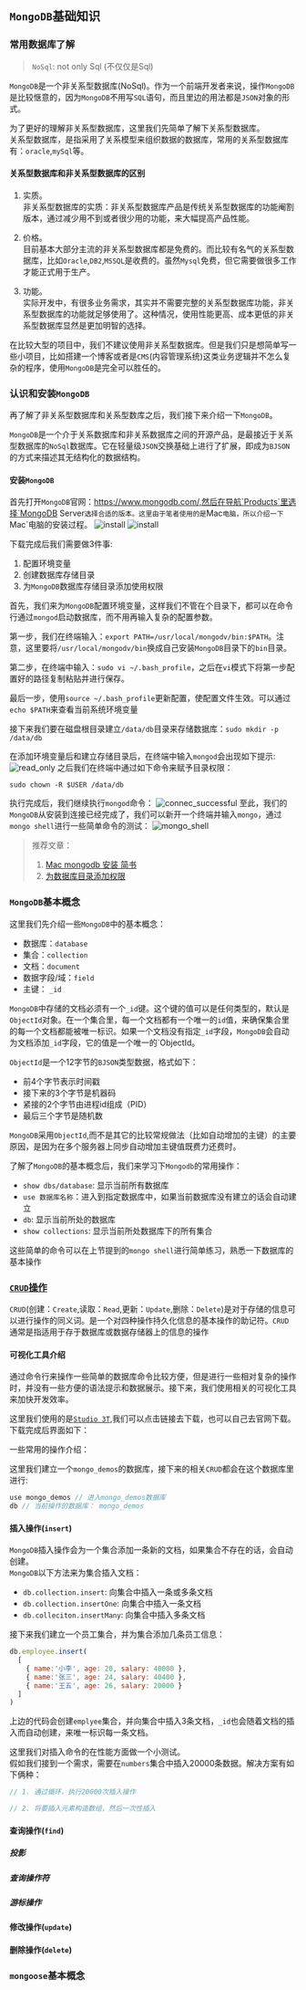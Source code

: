 ## `MongoDB`基础知识

### 常用数据库了解
> `NoSql`: not only Sql (不仅仅是Sql)

`MongoDB`是一个非关系型数据库(NoSql)。作为一个前端开发者来说，操作`MongoDB`是比较惬意的，因为`MongoDB`不用写`SQL`语句，而且里边的用法都是`JSON`对象的形式。

为了更好的理解非关系型数据库，这里我们先简单了解下关系型数据库。  
关系型数据库，是指采用了关系模型来组织数据的数据库，常用的关系型数据库有：`oracle`,`mySql`等。

#### 关系型数据库和非关系型数据库的区别
1. 实质。  
非关系型数据库的实质：非关系型数据库产品是传统关系型数据库的功能阉割版本，通过减少用不到或者很少用的功能，来大幅提高产品性能。

2. 价格。  
目前基本大部分主流的非关系型数据库都是免费的。而比较有名气的关系型数据库，比如`Oracle`,`DB2`,`MSSQL`是收费的。虽然`Mysql`免费，但它需要做很多工作才能正式用于生产。

3. 功能。  
实际开发中，有很多业务需求，其实并不需要完整的关系型数据库功能，非关系型数据库的功能就足够使用了。这种情况，使用性能更高、成本更低的非关系型数据库显然是更加明智的选择。

在比较大型的项目中，我们不建议使用非关系型数据库。但是我们只是想简单写一些小项目，比如搭建一个博客或者是`CMS`(内容管理系统)这类业务逻辑并不怎么复杂的程序，使用`MongoDB`是完全可以胜任的。
 
### 认识和安装`MongoDB`
再了解了非关系型数据库和关系型数库之后，我们接下来介绍一下`MongoDB`。

`MongoDB`是一个介于关系数据库和非关系数据库之间的开源产品，是最接近于关系型数据库的`NoSql`数据库。它在轻量级`JSON`交换基础上进行了扩展，即成为`BJSON`的方式来描述其无结构化的数据结构。

#### 安装`MongoDB`
首先打开`MongoDB`官网：https://www.mongodb.com/,然后在导航`Products`里选择`MongoDB Server`选择合适的版本。这里由于笔者使用的是`Mac`电脑，所以介绍一下`Mac`电脑的安装过程。 
![install](./screenshots/mongo_install_01.png)
![install](./screenshots/mongo_install_02.png)

下载完成后我们需要做3件事:  
1. 配置环境变量
2. 创建数据库存储目录
3. 为`MongoDB`数据库存储目录添加使用权限

首先，我们来为`MongoDB`配置环境变量，这样我们不管在个目录下，都可以在命令行通过`mongod`启动数据库，而不用再输入复杂的配置参数。

第一步，我们在终端输入：`export PATH=/usr/local/mongodv/bin:$PATH`。注意，这里要将`/usr/local/mongodv/bin`换成自己安装`MongoDB`目录下的`bin`目录。
  
第二步，在终端中输入：`sudo vi ~/.bash_profile`，之后在`vi`模式下将第一步配置好的路径复制粘贴并进行保存。

最后一步，使用`source ~/.bash_profile`更新配置，使配置文件生效。可以通过`echo $PATH`来查看当前系统环境变量

接下来我们要在磁盘根目录建立`/data/db`目录来存储数据库：`sudo mkdir -p /data/db`

在添加环境变量后和建立存储目录后，在终端中输入`mongod`会出现如下提示:
![read_only](screenshots/mongo_read_only.png)
之后我们在终端中通过如下命令来赋予目录权限：
```
sudo chown -R $USER /data/db
```
执行完成后，我们继续执行`mongod`命令：
![connec_successful](./screenshots/mongo_connec_successful.png)
至此，我们的`MongoDB`从安装到连接已经完成了，我们可以新开一个终端并输入`mongo`，通过`mongo shell`进行一些简单命令的测试：
![mongo_shell](./screenshots/mongo_shell_firstuse.png)


> 推荐文章：  
> 1. [Mac mongodb 安装 简书](https://www.jianshu.com/p/bb77f8be67f4)  
> 2. [为数据库目录添加权限](https://stackoverflow.com/questions/42446931/mongodb-exception-in-initandlisten-20-attempted-to-create-a-lock-file-on-a-rea)


### `MongoDB`基本概念
这里我们先介绍一些`MongoDB`中的基本概念：
* 数据库：`database`
* 集合：`collection`
* 文档：`document`
* 数据字段/域：`field`
* 主键： `_id`

`MongoDB`中存储的文档必须有一个`_id`键。这个键的值可以是任何类型的，默认是`ObjectId`对象。在一个集合里，每一个文档都有一个唯一的`id`值，来确保集合里的每一个文档都能被唯一标识。如果一个文档没有指定`_id`字段，`MongoDB`会自动为文档添加`_id`字段，它的值是一个唯一的`ObjectId。

`ObjectId`是一个12字节的`BJSON`类型数据，格式如下：
* 前4个字节表示时间戳
* 接下来的3个字节是机器码
* 紧接的2个字节由进程id组成（PID）
* 最后三个字节是随机数

`MongoDB`采用`ObjectId`,而不是其它的比较常规做法（比如自动增加的主键）的主要原因，是因为在多个服务器上同步自动增加主键值既费力还费时。

了解了`MongoDB`的基本概念后，我们来学习下`Mongodb`的常用操作：
* `show dbs/database`: 显示当前所有数据库
* `use 数据库名称`：进入到指定数据库中，如果当前数据库没有建立的话会自动建立
* `db`: 显示当前所处的数据库
* `show collections`: 显示当前所处数据库下的所有集合

这些简单的命令可以在上节提到的`mongo shell`进行简单练习，熟悉一下数据库的基本操作

### [`CRUD`操作](http://www.mongoing.com/docs/crud.html)
`CRUD`(创建：`Create`,读取：`Read`,更新：`Update`,删除：`Delete`)是对于存储的信息可以进行操作的同义词。是一个对四种操作持久化信息的基本操作的助记符。`CRUD`通常是指适用于存于数据库或数据存储器上的信息的操作
#### 可视化工具介绍
通过命令行来操作一些简单的数据库命令比较方便，但是进行一些相对复杂的操作时，并没有一些方便的语法提示和数据展示。接下来，我们使用相关的可视化工具来加快开发效率。

这里我们使用的是[`Studio 3T`](https://studio3t.com/download/),我们可以点击链接去下载，也可以自己去官网下载。  
下载完成后界面如下：

一些常用的操作介绍：

这里我们建立一个`mongo_demos`的数据库，接下来的相关`CRUD`都会在这个数据库里进行:
```js
use mongo_demos // 进入mongo_demos数据库
db // 当前操作的数据库： mongo_demos
```
#### 插入操作(`insert`)
`MongoDB`插入操作会为一个集合添加一条新的文档，如果集合不存在的话，会自动创建。  
`MongoDB`以下方法来为集合插入文档：
* `db.collection.insert`: 向集合中插入一条或多条文档
* `db.collection.insertOne`: 向集合中插入一条文档
* `db.colleciton.insertMany`: 向集合中插入多条文档
 

接下来我们建立一个员工集合，并为集合添加几条员工信息：
```js
db.employee.insert(
  [
    { name:'小李', age: 20, salary: 40000 },
    { name:'张三', age: 24, salary: 40400 },
    { name:'王五', age: 26, salary: 20000 }
  ]
)
```
上边的代码会创建`emplyee`集合，并向集合中插入3条文档，`_id`也会随着文档的插入而自动创建，来唯一标识每一条文档。

这里我们对插入命令的在性能方面做一个小测试。  
假如我们接到一个需求，需要在`numbers`集合中插入20000条数据。解决方案有如下俩种：
```js
// 1. 通过循环，执行20000次插入操作

// 2. 将要插入元素构造数组，然后一次性插入
```

#### 查询操作(`find`)

##### 投影

##### 查询操作符

##### 游标操作

#### 修改操作(`update`)

#### 删除操作(`delete`)

### `mongoose`基本概念

